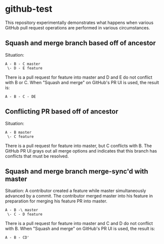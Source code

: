 # github-test
This repository experimentally demonstrates what happens when various GitHub pull request operations are performed in various circumstances.

## Squash and merge branch based off of ancestor
Situation:
```
A - B - C master
 \- D - E feature
```
There is a pull request for feature into master and D and E do not conflict with B or C.  When "Squash and merge" on GitHub's PR UI is used, the result is:
```
A - B - C - DE
```

## Conflicting PR based off of ancestor
Situation:
```
A - B master
 \- C feature
```
There is a pull request for feature into master, but C conflicts with B.  The GitHub PR UI grays out all merge options and indicates that this branch has conflicts that must be resolved.

## Squash and merge branch merge-sync'd with master
Situation: A contributor created a feature while master simultaneously advanced by a commit.  The contributor merged master into his feature in preparation for merging his feature PR into master.
```
A - B -\ master
 \- C - D feature
```
There is a pull request for feature into master and C and D do not conflict with B.  When "Squash and merge" on GitHub's PR UI is used, the result is:
```
A - B - CD'
```
